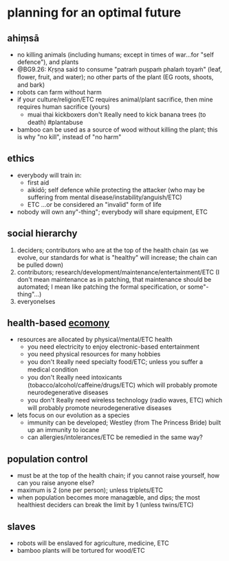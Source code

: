 # planning for an optimal future

## ahiṃsā
* no killing animals (including humans; except in times of war...for "self defence"), and plants
* @BG9.26: Kṛṣṇa said to consume "patraṁ puṣpaṁ phalaṁ toyaṁ" (leaf, ﬂower, fruit, and water); no other parts of the plant (EG roots, shoots, and bark)
* robots can farm without harm
* if your culture/religion/ETC requires animal/plant sacrifice, then mine requires human sacrifice (yours)
	* muai thai kickboxers don't ℝeally need to kick banana trees (to death) #plantabuse
* bamboo can be used as a source of wood without killing the plant; this is why "no kill", instead of "no harm"

## ethics
* everybody will train in:
	* first aid
	* aikidō; self defence while protecting the attacker (who may be suffering from mental disease/instability/anguish/ETC)
	* ETC ...or be considered an "invalid" form of life
* nobody will own any"-thing"; everybody will share equipment, ETC

## social hierarchy
1. deciders; contributors who are at the top of the health chain (as we evolve, our standards for what is "healthy" will increase; the chain can be pulled down)
2. contributors; research/development/maintenance/entertainment/ETC (I don't mean maintenance as in patching, that maintenance should be automated; I mean like patching the formal specification, or some"-thing"...)
3. everyonelses

## health-based [ecomony](https://en.wikipedia.org/wiki/Idiocracy)
* resources are allocated by physical/mental/ETC health
	* you need electricity to enjoy electronic-based entertainment
	* you need physical resources for many hobbies
	* you don't ℝeally need specialty food/ETC; unless you suffer a medical condition
	* you don't ℝeally need intoxicants (tobacco/alcohol/caffeine/drugs/ETC) which will probably promote neurodegenerative diseases
	* you don't ℝeally need wireless technology (radio waves, ETC) which will probably promote neurodegenerative diseases
* lets focus on our evolution as a species
	* immunity can be developed; Westley (from The Princess Bride) built up an immunity to iocane
	* can allergies/intolerances/ETC be remedied in the same way?

## population control
* must be at the top of the health chain; if you cannot raise yourself, how can you raise anyone else?
* maximum is 2 (one per person); unless triplets/ETC
* when population becomes more managæble, and dips; the most healthiest deciders can break the limit by 1 (unless twins/ETC)

## slaves
* robots will be enslaved for agriculture, medicine, ETC
* bamboo plants will be tortured for wood/ETC

